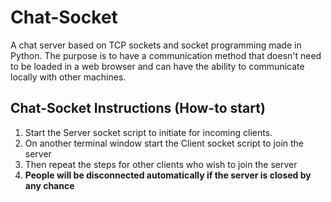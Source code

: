 # Chat-Socket
A chat server based on TCP sockets and socket programming made in Python. The purpose is to have a communication method that doesn't need to be loaded in a web browser and can have the ability to communicate locally with other machines.
## Chat-Socket Instructions (How-to start)
1. Start the Server socket script to initiate for incoming clients.
2. On another terminal window start the Client socket script to join the server
3. Then repeat the steps for other clients who wish to join the server
4. **People will be disconnected automatically if the server is closed by any chance**
